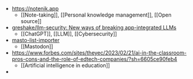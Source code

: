 - https://notenik.app
	- [[Note-taking]], [[Personal knowledge management]], [[Open source]]
- [greshake/llm-security: New ways of breaking app-integrated LLMs](https://github.com/greshake/llm-security)
	- [[ChatGPT]], [[LLM]], [[Cybersecurity]]
- [masto-list-importer](https://www.eliotlash.com/masto-list-importer/)
	- [[Mastodon]]
- https://www.forbes.com/sites/theyec/2023/02/21/ai-in-the-classroom-pros-cons-and-the-role-of-edtech-companies/?sh=6605ce90feb4
	- [[Artificial intelligence in education]]
-